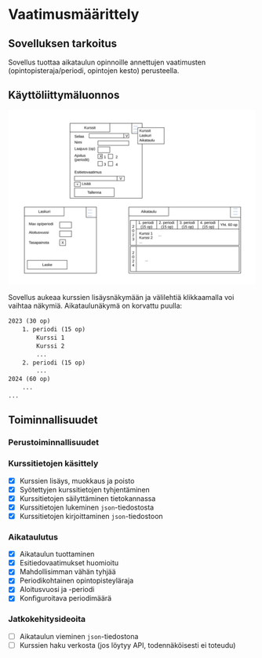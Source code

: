 # Vaatimusmäärittely

## Sovelluksen tarkoitus

Sovellus tuottaa aikataulun opinnoille annettujen vaatimusten (opintopisteraja/periodi, opintojen kesto) perusteella.

## Käyttöliittymäluonnos

![Sovelluksen käyttöliittymäluonnos](kuvat/kayttoliittymahahmotelma.svg)

Sovellus aukeaa kurssien lisäysnäkymään ja välilehtiä klikkaamalla voi vaihtaa näkymiä.
Aikataulunäkymä on korvattu puulla:

```txt
2023 (30 op)
    1. periodi (15 op)
        Kurssi 1
        Kurssi 2
        ...
    2. periodi (15 op)
        ...
2024 (60 op)
    ...
...
```

## Toiminnallisuudet

### Perustoiminnallisuudet

### Kurssitietojen käsittely

- [x] Kurssien lisäys, muokkaus ja poisto
- [x] Syötettyjen kurssitietojen tyhjentäminen
- [x] Kurssitietojen säilyttäminen tietokannassa
- [x] Kurssitietojen lukeminen `json`-tiedostosta
- [x] Kurssitietojen kirjoittaminen `json`-tiedostoon

### Aikataulutus

- [x] Aikataulun tuottaminen
- [x] Esitiedovaatimukset huomioitu
- [x] Mahdollisimman vähän tyhjää
- [x] Periodikohtainen opintopisteyläraja
- [x] Aloitusvuosi ja -periodi
- [x] Konfiguroitava periodimäärä

### Jatkokehitysideoita

- [ ] Aikataulun vieminen `json`-tiedostona
- [ ] Kurssien haku verkosta (jos löytyy API, todennäköisesti ei toteudu)
